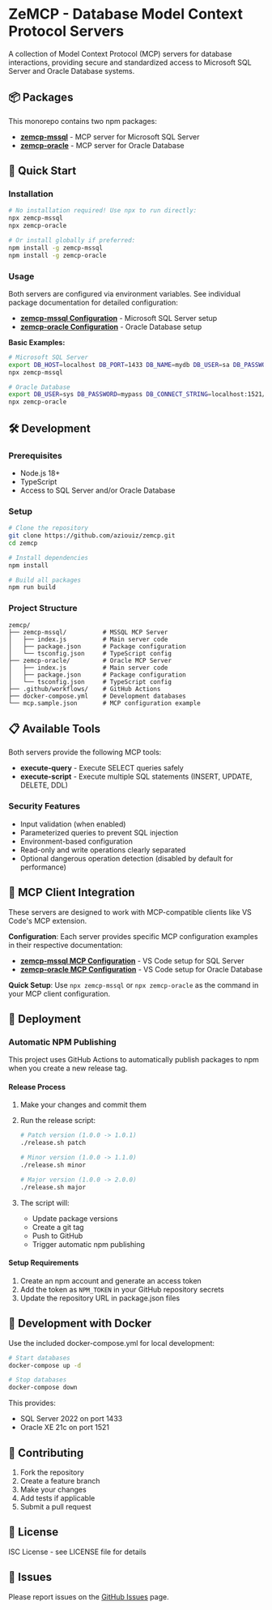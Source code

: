 # ZeMCP - Database Model Context Protocol Servers

A collection of Model Context Protocol (MCP) servers for database interactions, providing secure and standardized access to Microsoft SQL Server and Oracle Database systems.

## 📦 Packages

This monorepo contains two npm packages:

- **[zemcp-mssql](./zemcp-mssql)** - MCP server for Microsoft SQL Server
- **[zemcp-oracle](./zemcp-oracle)** - MCP server for Oracle Database

## 🚀 Quick Start

### Installation

```bash
# No installation required! Use npx to run directly:
npx zemcp-mssql
npx zemcp-oracle

# Or install globally if preferred:
npm install -g zemcp-mssql
npm install -g zemcp-oracle
```

### Usage

Both servers are configured via environment variables. See individual package documentation for detailed configuration:

- **[zemcp-mssql Configuration](./zemcp-mssql#configuration)** - Microsoft SQL Server setup
- **[zemcp-oracle Configuration](./zemcp-oracle#configuration)** - Oracle Database setup

**Basic Examples:**

```bash
# Microsoft SQL Server
export DB_HOST=localhost DB_PORT=1433 DB_NAME=mydb DB_USER=sa DB_PASSWORD=mypass
npx zemcp-mssql

# Oracle Database  
export DB_USER=sys DB_PASSWORD=mypass DB_CONNECT_STRING=localhost:1521/XEPDB1
npx zemcp-oracle
```

## 🛠️ Development

### Prerequisites

- Node.js 18+
- TypeScript
- Access to SQL Server and/or Oracle Database

### Setup

```bash
# Clone the repository
git clone https://github.com/aziouiz/zemcp.git
cd zemcp

# Install dependencies
npm install

# Build all packages
npm run build
```

### Project Structure

```
zemcp/
├── zemcp-mssql/          # MSSQL MCP Server
│   ├── index.js          # Main server code
│   ├── package.json      # Package configuration
│   └── tsconfig.json     # TypeScript config
├── zemcp-oracle/         # Oracle MCP Server
│   ├── index.js          # Main server code
│   ├── package.json      # Package configuration
│   └── tsconfig.json     # TypeScript config
├── .github/workflows/    # GitHub Actions
├── docker-compose.yml    # Development databases
└── mcp.sample.json       # MCP configuration example
```

## 📋 Available Tools

Both servers provide the following MCP tools:

- **execute-query** - Execute SELECT queries safely
- **execute-script** - Execute multiple SQL statements (INSERT, UPDATE, DELETE, DDL)

### Security Features

- Input validation (when enabled)
- Parameterized queries to prevent SQL injection
- Environment-based configuration
- Read-only and write operations clearly separated
- Optional dangerous operation detection (disabled by default for performance)

## 🔧 MCP Client Integration

These servers are designed to work with MCP-compatible clients like VS Code's MCP extension.

**Configuration**: Each server provides specific MCP configuration examples in their respective documentation:
- **[zemcp-mssql MCP Configuration](./zemcp-mssql#mcp-client-configuration)** - VS Code setup for SQL Server
- **[zemcp-oracle MCP Configuration](./zemcp-oracle#mcp-client-configuration)** - VS Code setup for Oracle Database

**Quick Setup**: Use `npx zemcp-mssql` or `npx zemcp-oracle` as the command in your MCP client configuration.

## 🚢 Deployment

### Automatic NPM Publishing

This project uses GitHub Actions to automatically publish packages to npm when you create a new release tag.

#### Release Process

1. Make your changes and commit them
2. Run the release script:
   ```bash
   # Patch version (1.0.0 -> 1.0.1)
   ./release.sh patch
   
   # Minor version (1.0.0 -> 1.1.0)  
   ./release.sh minor
   
   # Major version (1.0.0 -> 2.0.0)
   ./release.sh major
   ```

3. The script will:
   - Update package versions
   - Create a git tag
   - Push to GitHub
   - Trigger automatic npm publishing

#### Setup Requirements

1. Create an npm account and generate an access token
2. Add the token as `NPM_TOKEN` in your GitHub repository secrets
3. Update the repository URL in package.json files

## 🐳 Development with Docker

Use the included docker-compose.yml for local development:

```bash
# Start databases
docker-compose up -d

# Stop databases  
docker-compose down
```

This provides:
- SQL Server 2022 on port 1433
- Oracle XE 21c on port 1521

## 🤝 Contributing

1. Fork the repository
2. Create a feature branch
3. Make your changes
4. Add tests if applicable
5. Submit a pull request

## 📄 License

ISC License - see LICENSE file for details

## 🐛 Issues

Please report issues on the [GitHub Issues](https://github.com/yourusername/zemcp/issues) page.